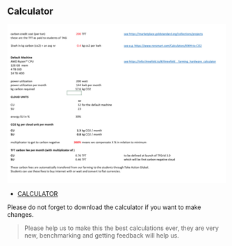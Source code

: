 ## Calculator

![](img/carbon_compensation.jpg)

- [CALCULATOR](https://secure.threefold.tech/sheet/#/2/sheet/view/mz3OfqJr1afDf-3bqOKpnGhmDL3zX1ctFXL8YMZpxqw/)

Please do not forget to download the calculator if you want to make changes.

> Please help us to make this the best calculations ever, they are very new, benchmarking and getting feedback will help us.

